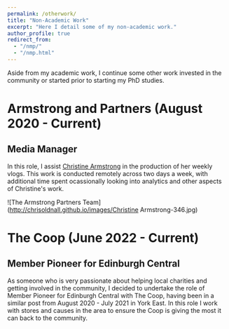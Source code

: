 ```yaml
---
permalink: /otherwork/
title: "Non-Academic Work"
excerpt: "Here I detail some of my non-academic work."
author_profile: true
redirect_from: 
  - "/nmp/"
  - "/nmp.html"
---
```


Aside from my academic work, I continue some other work invested in the community or started prior to starting my PhD studies.

Armstrong and Partners (August 2020 - Current)
======

Media Manager
-----------
In this role, I assist [Christine Armstrong](https://www.armstrongpartners.co.uk) in the production of her weekly vlogs. This work is conducted remotely across two days a week, with additional time spent ocassionally looking into analytics and other aspects of Christine's work. 

![The Armstrong Partners Team](http://chrisoldnall.github.io/images/Christine Armstrong-346.jpg)

The Coop (June 2022 - Current)
======

Member Pioneer for Edinburgh Central
-----------
As someone who is very passionate about helping local charities and getting involved in the community, I decided to undertake the role of Member Pioneer for Edinburgh Central with The Coop, having been in a similar post from August 2020 - July 2021 in York East. In this role I work with stores and causes in the area to ensure the Coop is giving the most it can back to the community.